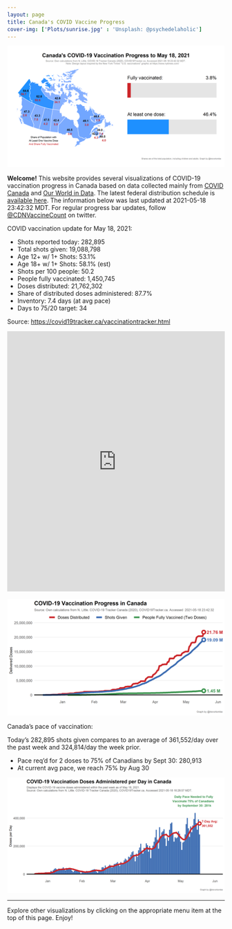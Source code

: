 ```yaml
---
layout: page
title: Canada's COVID Vaccine Progress
cover-img: ['Plots/sunrise.jpg' : 'Unsplash: @psychedelaholic']
---
```

![](Plots/plot_main.png)

**Welcome!** This website provides several visualizations of COVID-19
vaccination progress in Canada based on data collected mainly from
[COVID Canada](https://covid19tracker.ca/vaccinationtracker.html) and
[Our World in Data](https://ourworldindata.org/covid-vaccinations). The
latest federal distribution schedule is [available
here](https://www.canada.ca/en/public-health/services/diseases/2019-novel-coronavirus-infection/prevention-risks/covid-19-vaccine-treatment/vaccine-rollout.html).
The information below was last updated at 2021-05-18 23:42:32 MDT. For
regular progress bar updates, follow
<a href="https://twitter.com/CDNVaccineCount" class="uri">@CDNVaccineCount</a>
on twitter.

COVID vaccination update for May 18, 2021:

-   Shots reported today: 282,895
-   Total shots given: 19,088,798
-   Age 12+ w/ 1+ Shots: 53.1%
-   Age 18+ w/ 1+ Shots: 58.1% (est)
-   Shots per 100 people: 50.2
-   People fully vaccinated: 1,450,745
-   Doses distributed: 21,762,302
-   Share of distributed doses administered: 87.7%
-   Inventory: 7.4 days (at avg pace)
-   Days to 75/20 target: 34

Source:
<a href="https://covid19tracker.ca/vaccinationtracker.html" class="uri">https://covid19tracker.ca/vaccinationtracker.html</a>

<iframe title="COVID Vaccination Progress in Canada" aria-label="table" id="datawrapper-chart-qRyRK" src="https://datawrapper.dwcdn.net/d3PPr/6/" scrolling="no" frameborder="0" style="width: 0; min-width: 100% !important; border: none;" height="601">
</iframe>
<script type="text/javascript">!function(){"use strict";window.addEventListener("message",(function(a){if(void 0!==a.data["datawrapper-height"])for(var e in a.data["datawrapper-height"]){var t=document.getElementById("datawrapper-chart-"+e)||document.querySelector("iframe[src*='"+e+"']");t&&(t.style.height=a.data["datawrapper-height"][e]+"px")}}))}();
</script>

![](Plots/plot_total.png)

Canada’s pace of vaccination:

Today’s 282,895 shots given compares to an average of 361,552/day over
the past week and 324,814/day the week prior.

-   Pace req’d for 2 doses to 75% of Canadians by Sept 30: 280,913
-   At current avg pace, we reach 75% by Aug 30

![](Plots/pace_national.png)

------------------------------------------------------------------------

Explore other visualizations by clicking on the appropriate menu item at
the top of this page. Enjoy!
